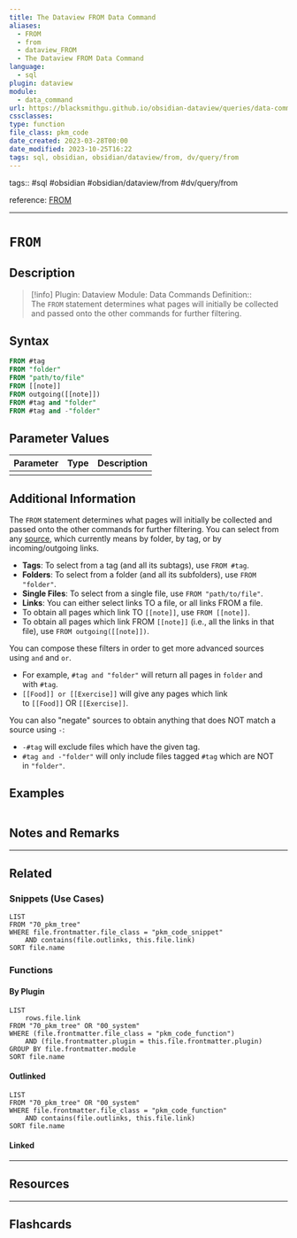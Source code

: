 ```yaml
---
title: The Dataview FROM Data Command
aliases:
  - FROM
  - from
  - dataview_FROM
  - The Dataview FROM Data Command
language:
  - sql
plugin: dataview
module:
  - data_command
url: https://blacksmithgu.github.io/obsidian-dataview/queries/data-commands/#from
cssclasses:
type: function
file_class: pkm_code
date_created: 2023-03-28T00:00
date_modified: 2023-10-25T16:22
tags: sql, obsidian, obsidian/dataview/from, dv/query/from
---
```


tags:: #sql #obsidian #obsidian/dataview/from #dv/query/from

reference: [FROM](https://blacksmithgu.github.io/obsidian-dataview/queries/data-commands/#from)

---

# `FROM`

## Description

> [!info]
> Plugin: Dataview
> Module: Data Commands
> Definition:: The `FROM` statement determines what pages will initially be collected and passed onto the other commands for further filtering.

## Syntax

```sql
FROM #tag
FROM "folder"
FROM "path/to/file"
FROM [[note]]
FROM outgoing([[note]])
FROM #tag and "folder"
FROM #tag and -"folder"
```

## Parameter Values

| Parameter | Type | Description |
|:--------- |:----:|:----------- |
|           |      |             |

## Additional Information

The `FROM` statement determines what pages will initially be collected and passed onto the other commands for further filtering. You can select from any [source](https://blacksmithgu.github.io/obsidian-dataview/queries/reference/sources), which currently means by folder, by tag, or by incoming/outgoing links.

- **Tags**: To select from a tag (and all its subtags), use `FROM #tag`.
- **Folders**: To select from a folder (and all its subfolders), use `FROM "folder"`.
- **Single Files**: To select from a single file, use `FROM "path/to/file"`.
- **Links**: You can either select links TO a file, or all links FROM a file.
- To obtain all pages which link TO `[[note]]`, use `FROM [[note]]`.
- To obtain all pages which link FROM `[[note]]` (i.e., all the links in that file), use `FROM outgoing([[note]])`.

You can compose these filters in order to get more advanced sources using `and` and `or`.

- For example, `#tag and "folder"` will return all pages in `folder` and with `#tag`.
- `[[Food]] or [[Exercise]]` will give any pages which link to `[[Food]]` OR `[[Exercise]]`.

You can also "negate" sources to obtain anything that does NOT match a source using `-`:

- `-#tag` will exclude files which have the given tag.
- `#tag and -"folder"` will only include files tagged `#tag` which are NOT in `"folder"`.

## Examples

```javascript

```

## Notes and Remarks

---

## Related

### Snippets (Use Cases)

```dataview
LIST
FROM "70_pkm_tree"
WHERE file.frontmatter.file_class = "pkm_code_snippet"
	AND contains(file.outlinks, this.file.link)
SORT file.name
```

### Functions

#### By Plugin

```dataview
LIST
	rows.file.link
FROM "70_pkm_tree" OR "00_system"
WHERE (file.frontmatter.file_class = "pkm_code_function")
	AND (file.frontmatter.plugin = this.file.frontmatter.plugin)
GROUP BY file.frontmatter.module
SORT file.name
```

#### Outlinked

```dataview
LIST
FROM "70_pkm_tree" OR "00_system"
WHERE file.frontmatter.file_class = "pkm_code_function"
	AND contains(file.outlinks, this.file.link)
SORT file.name
```

#### Linked

---

## Resources

---

## Flashcards
